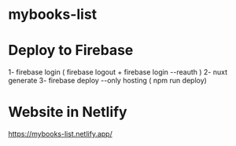# mybooks-list

# Deploy to Firebase

1- firebase login
( firebase logout + firebase login --reauth )
2- nuxt generate
3- firebase deploy --only hosting
 ( npm run deploy)


 # Website in Netlify

 https://mybooks-list.netlify.app/
